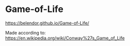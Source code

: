 # Game-of-Life

https://belendor.github.io/Game-of-Life/

Made according to:
https://en.wikipedia.org/wiki/Conway%27s_Game_of_Life
